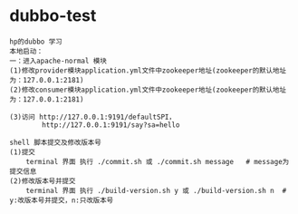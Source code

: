 # dubbo-test

    hp的dubbo 学习
    本地启动：
    一：进入apache-normal 模块
    (1)修改provider模块application.yml文件中zookeeper地址(zookeeper的默认地址为：127.0.0.1:2181)
    (2)修改consumer模块application.yml文件中zookeeper地址(zookeeper的默认地址为：127.0.0.1:2181)
    
    (3)访问 http://127.0.0.1:9191/defaultSPI，
            http://127.0.0.1:9191/say?sa=hello
            
    shell 脚本提交及修改版本号
    (1)提交
        terminal 界面 执行 ./commit.sh 或 ./commit.sh message   # message为提交信息
    (2)修改版本号并提交            
        terminal 界面 执行 ./build-version.sh y 或 ./build-version.sh n  # y:改版本号并提交，n:只改版本号